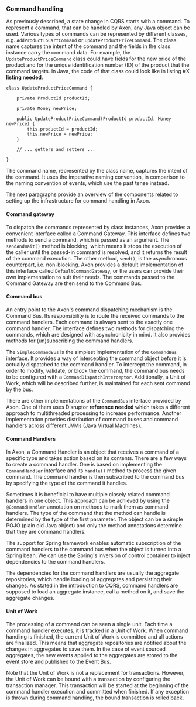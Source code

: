 
### Command handling

As previously described, a state change in CQRS starts with a command. To represent a command, that can be handled by Axon, any Java object can be used. Various types of commands can be represented by different classes, e.g. `AddProductToCartCommand` or `UpdateProductPriceCommand`. The class name captures the intent of the command and the fields in the class instance carry the command data. For example, the `UpdateProductPriceCommand` class could have fields for the new price of the product and for the unique identification number (ID) of the product that the command targets. In Java, the code of that class could look like in listing #X **listing needed**.

	class UpdateProductPriceCommand {
		
		private ProductId productId;

		private Money newPrice;

		public UpdateProductPriceCommand(ProductId productId, Money newPrice) {
			this.productId = productId;
			this.newPrice = newPrice;
		}

		// ... getters and setters ...

	}

The command name, represented by the class name, captures the intent of the command. It uses the imperative naming convention, in comparison to the naming convention of events, which use the past tense instead.

The next paragraphs provide an overview of the components related to setting up the infrastructure for command handling in Axon.

#### Command gateway

To dispatch the commands represented by class instances, Axon provides a convenient interface called a Command Gateway. This interface defines two methods to send a command, which is passed as an argument. The `sendAndWait()` method is blocking, which means it stops the execution of the caller until the passed-in command is resolved, and it returns the result of the command execution. The other method, `send()`, is the asynchronous counterpart, i.e. non-blocking. Axon provides a default implementation of this interface called `DefaultCommandGateway`, or the users can provide their own implementation to suit their needs. The commands passed to the Command Gateway are then send to the Command Bus. 

#### Command bus

An entry point to the Axon's command dispatching mechanism is the Command Bus. Its responsibility is to route the received commands to the command handlers. Each command is always sent to the exactly one command handler. The interface defines two methods for dispatching the commands, which are designed with asynchronicity in mind. It also provides methods for (un)subscribing the command handlers. 

The `SimpleCommandBus` is the simplest implementation of the `CommandBus` interface. It provides a way of intercepting the command object before it is actually dispatched to the command handler. To intercept the command, in order to modify, validate, or block the command, the command bus needs to be configured with a `CommandDispatchInterceptor`. Additionally, a Unit of Work, which will be described further, is maintained for each sent command by the bus.

There are other implementations of the `CommandBus` interface provided by Axon. One of them uses Disruptor **reference needed** which takes a different approach to multithreaded processing to increase performance. Another implementation provides distribution of command buses and command handlers across different JVMs (Java Virtual Machines).

#### Command Handlers

In Axon, a Command Handler is an object that receives a command of a specific type and takes action based on its contents. There are a few ways to create a command handler. One is based on implementing the `CommandHandler` interface and its `handle()` method to process the given command. The command handler is then subscribed to the command bus by specifying the type of the command it handles. 

Sometimes it is beneficial to have multiple closely related command handlers in one object. This approach can be achieved by using the `@CommandHandler` annotation on methods to mark them as command handlers. The type of the command that the method can handle is determined by the type of the first parameter. The object can be a simple POJO (plain old Java object) and only the method annotations determine that they are command handlers. 

The support for Spring framework enables automatic subscription of the command handlers to the command bus when the object is turned into a Spring bean. We can use the Spring's inversion of control container to inject dependencies to the command handlers.

The dependencies for the command handlers are usually the aggregate repositories, which handle loading of aggregates and persisting their changes. As stated in the introduction to CQRS, command handlers are supposed to load an aggregate instance, call a method on it, and save the aggregate changes.

#### Unit of Work

The processing of a command can be seen a single unit. Each time a command handler executes, it is tracked in a Unit of Work. When command handling is finished, the current Unit of Work is committed and all actions are finalized. This means that aggregate repositories are notified about the changes in aggregates to save them. In the case of event sourced aggregates, the new events applied to the aggregates are stored to the event store and published to the Event Bus.

Note that the Unit of Work is not a replacement for transactions. However, the Unit of Work can be bound with a transaction by configuring the transaction manager. This transaction will be started at the beginning of the command handler execution and committed when finished. If any exception is thrown during command handling, the bound transaction is rolled back.




